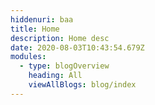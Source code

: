 ```yaml
---
hiddenuri: baa
title: Home
description: Home desc
date: 2020-08-03T10:43:54.679Z
modules:
  - type: blogOverview
    heading: All
    viewAllBlogs: blog/index
---
```

